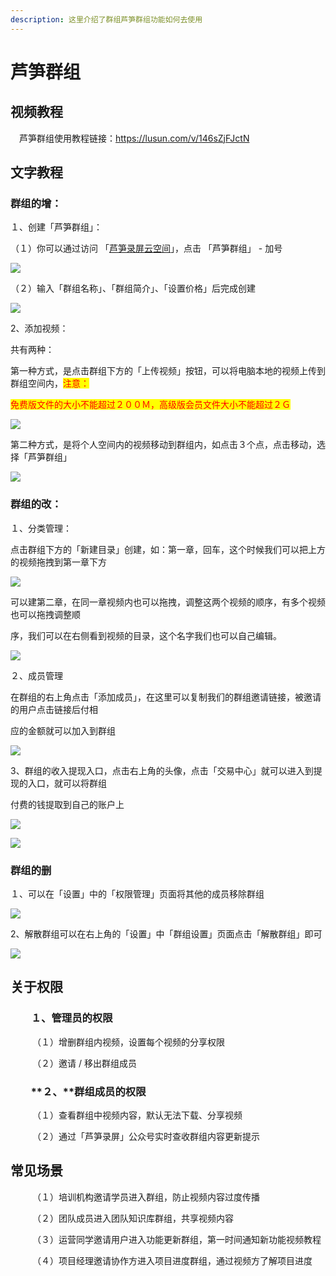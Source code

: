 ```yaml
---
description: 这里介绍了群组芦笋群组功能如何去使用
---
```


# 芦笋群组

## 视频教程

　芦笋群组使用教程链接：https://lusun.com/v/146sZjFJctN

## 文字教程 <a href="#f0-9f-91-8d-e6-96-87-e5-a-d-97-e6-95-99-e7-a8-8b" id="f0-9f-91-8d-e6-96-87-e5-a-d-97-e6-95-99-e7-a8-8b"></a>

### &#x20;  群组的增：

&#x20;  １、创建「芦笋群组」：

&#x20;     （１）你可以通过访问 「[芦笋录屏云空间](https://lusun.com/dashboard/videos)」，点击 「芦笋群组」 - 加号

&#x20;         &#x20;

![](file:///C:/Users/dongx/AppData/Local/Temp/ksohtml21656/wps2.jpg)

&#x20;     （２）输入「群组名称」、「群组简介」、「设置价格」后完成创建

&#x20;           &#x20;

![](file:///C:/Users/dongx/AppData/Local/Temp/ksohtml21656/wps3.jpg)

&#x20;  2、添加视频：

&#x20; 共有两种：

&#x20; 第一种方式，是点击群组下方的「上传视频」按钮，可以将电脑本地的视频上传到群组空间内，<mark style="color:red;">注意：</mark>

<mark style="color:red;">免费版文件的大小不能超过２００Ｍ，高级版会员文件大小不能超过２Ｇ</mark>

&#x20;       &#x20;

![](file:///C:/Users/dongx/AppData/Local/Temp/ksohtml21656/wps4.jpg)

&#x20; 第二种方式，是将个人空间内的视频移动到群组内，如点击３个点，点击移动，选择「芦笋群组」

&#x20;  &#x20;

![](file:///C:/Users/dongx/AppData/Local/Temp/ksohtml21656/wps5.jpg)

### 群组的改：

１、分类管理：

&#x20;    点击群组下方的「新建目录」创建，如：第一章，回车，这个时候我们可以把上方的视频拖拽到第一章下方

&#x20; &#x20;

![](file:///C:/Users/dongx/AppData/Local/Temp/ksohtml21656/wps6.jpg)

&#x20;         可以建第二章，在同一章视频内也可以拖拽，调整这两个视频的顺序，有多个视频也可以拖拽调整顺

序，我们可以在右侧看到视频的目录，这个名字我们也可以自己编辑。

![](file:///C:/Users/dongx/AppData/Local/Temp/ksohtml21656/wps7.jpg)

２、成员管理

&#x20;       在群组的右上角点击「添加成员」，在这里可以复制我们的群组邀请链接，被邀请的用户点击链接后付相

应的金额就可以加入到群组

![](file:///C:/Users/dongx/AppData/Local/Temp/ksohtml21656/wps8.jpg)

3、群组的收入提现入口，点击右上角的头像，点击「交易中心」就可以进入到提现的入口，就可以将群组

付费的钱提取到自己的账户上

![](file:///C:/Users/dongx/AppData/Local/Temp/ksohtml21656/wps9.jpg)

![](file:///C:/Users/dongx/AppData/Local/Temp/ksohtml21656/wps10.jpg)

### 群组的删

１、可以在「设置」中的「权限管理」页面将其他的成员移除群组

![](file:///C:/Users/dongx/AppData/Local/Temp/ksohtml21656/wps11.jpg)

2、解散群组可以在右上角的「设置」中「群组设置」页面点击「解散群组」即可

![](file:///C:/Users/dongx/AppData/Local/Temp/ksohtml21656/wps12.jpg)

## 关于权限

### &#x20;　　１、管理员的权限

　　　（１）增删群组内视频，设置每个视频的分享权限

　　　（２）邀请 / 移出群组成员

### 　　**２、**群组成员的权限

　　　（１）查看群组中视频内容，默认无法下载、分享视频

　　　（２）通过「芦笋录屏」公众号实时查收群组内容更新提示

## 常见场景 <a href="#id-3-e5-b8-b8-e8-a7-81-e5-9c-ba-e6-99-af" id="id-3-e5-b8-b8-e8-a7-81-e5-9c-ba-e6-99-af"></a>

　　　（１）培训机构邀请学员进入群组，防止视频内容过度传播

　　　（２）团队成员进入团队知识库群组，共享视频内容

　　　（３）运营同学邀请用户进入功能更新群组，第一时间通知新功能视频教程

　　　（４）项目经理邀请协作方进入项目进度群组，通过视频方了解项目进度
